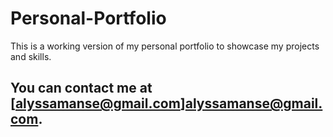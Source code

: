 # Personal-Portfolio
This is a working version of my personal portfolio to showcase my projects and skills.

## You can contact me at [alyssamanse@gmail.com]alyssamanse@gmail.com.
